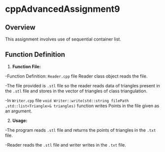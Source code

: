 # cppAdvancedAssignment9
 
## Overview
 
This assignment involves use of sequential container list.
 
## Function Definition
 
1. **Function File:**

-Function Definition: `Reader.cpp` file Reader class object reads the file.

-The file provided is `.stl` file so the reader reads data of triangles present in the `.stl` file and stores in the vector of triangles of class triangulation.

-In `Writer.cpp` file `void Writer::write(std::string filePath ,std::list<Triangle>& triangles)` function writes Points in the file given as an argument.

2. **Usage:**

-The program reads `.stl` file and returns the points of triangles in the `.txt` file.

-Reader reads the `.stl` file and writer writes in the `.txt` file.
